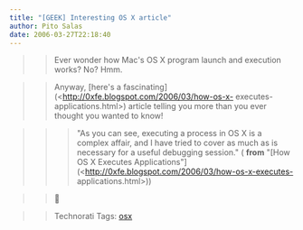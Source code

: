 ```yaml
---
title: "[GEEK] Interesting OS X article"
author: Pito Salas
date: 2006-03-27T22:18:40
---
```



>>

>> Ever wonder how Mac's OS X program launch and execution works? No? Hmm.

>>

>> Anyway, [here's a fascinating](<http://0xfe.blogspot.com/2006/03/how-os-x-
executes-applications.html>) article telling you more than you ever thought
you wanted to know!

>>

>>> "As you can see, executing a process in OS X is a complex affair, and I
have tried to cover as much as is necessary for a useful debugging session." (
**from** "[How OS X Executes
Applications"](<http://0xfe.blogspot.com/2006/03/how-os-x-executes-
applications.html>))

>>

>> 🙂

>>

>> Technorati Tags: [osx](<http://www.technorati.com/tag/osx>)


